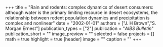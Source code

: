 +++
title = "Rain and rodents: complex dynamics of desert consumers: although water is the primary limiting resource in desert ecosystems, the relationship between rodent population dynamics and precipitation is complex and nonlinear"
date = "2002-01-01"
authors = ["J. H Brown","S. Morgan Ernest"]
publication_types = ["2"]
publication = "_AIBS Bulletin_"
publication_short = ""
image_preview = ""
selected = false
projects = []
math = true
highlight = true
[header]
image = ""
caption = ""
+++

